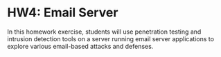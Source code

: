 # HW4: Email Server

In this homework exercise, students will use penetration testing and intrusion detection tools on a server running email server applications to explore various email-based attacks and defenses.
